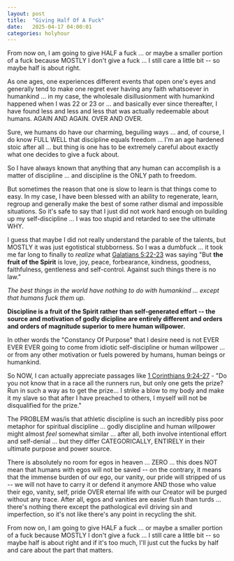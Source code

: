 ```yaml
---
layout: post
title:  "Giving Half Of A Fuck"
date:   2025-04-17 04:00:01
categories: holyhour
---
```

From now on, I am going to give HALF a fuck ... or maybe a smaller portion of a fuck because MOSTLY I don't give a fuck ... I still care a little bit -- so maybe half is about right.

As one ages, one experiences different events that open one's eyes and generally tend to make one regret ever having any faith whatsoever in humankind ... in my case, the wholesale disillusionment with humankind happened when I was 22 or 23 or ... and basically ever since thereafter, I have found less and less and less that was actually redeemable about humans. AGAIN AND AGAIN. OVER AND OVER.

Sure, we humans do have our charming, beguiling ways ... and, of course, I do know FULL WELL that discipline equals freedom ... I'm an age hardened stoic after all ... but thing is one has to be extremely careful about exactly what one decides to give a fuck about.

So I have always known that anything that any human can accomplish is a matter of discipline ... and discipline is the ONLY path to freedom.

But sometimes the reason that one is slow to learn is that things come to easy. In my case, I have been blessed with an ability to regenerate, learn, regroup and generally make the best of some rather dismal and impossible situations. So it's safe to say that I just did not work hard enough on building up my self-discipline ... I was too stupid and retarded to see the ultimate WHY.

I guess that maybe I did not really understand the parable of the talents, but MOSTLY it was just egotistical stubborness. So I was a dumbfuck ... it took me far long to finally to *realize* what [Galatians 5:22-23](https://www.bibleref.com/Galatians/5/Galatians-5-22.html) was saying "But **the fruit of the Spirit** is love, joy, peace, forbearance, kindness, goodness, faithfulness, gentleness and self-control. Against such things there is no law." 

*The best things in the world have nothing to do with humankind ... except that humans fuck them up.*

**Discipline is a fruit of the Spirit rather than self-generated effort -- the source and motivation of godly dicipline are entirely different and orders and orders of magnitude superior to mere human willpower.**

In other words the "Constancy Of Purpose" that I desire need is not EVER EVER EVER going to come from idiotic self-discipline or human willpower ... or from any other motivation or fuels powered by humans, human beings or humankind. 

So NOW, I can actually appreciate passages like [1 Corinthians 9:24-27](https://www.bibleref.com/1-Corinthians/9/1-Corinthians-9-24.html) - "Do you not know that in a race all the runners run, but only one gets the prize? Run in such a way as to get the prize... I strike a blow to my body and make it my slave so that after I have preached to others, I myself will not be disqualified for the prize." 

The PROBLEM was/is that athletic discipline is such an incredibly piss poor metaphor for spiritual discipline ... godly discipline and human willpower might almost *feel* somewhat similar ... after all, both involve intentional effort and self-denial ... but they differ CATEGORICALLY, ENTIRELY in their ultimate purpose and power source.

There is absolutely no room for egos in heaven ... ZERO ... this does NOT mean that humans with egos will not be saved -- on the contrary, it means that the immense burden of our ego, our vanity, our pride will stripped of us -- we will not have to carry it or defend it anymore AND those who value their ego, vanity, self, pride OVER eternal life with our Creator will be purged without any trace. After all, egos and vanities are easier flush than turds ... there's nothing there except the pathological evil driving sin and imperfection, so it's not like there's any point in recycling the shit.  

From now on, I am going to give HALF a fuck ... or maybe a smaller portion of a fuck because MOSTLY I don't give a fuck ... I still care a little bit -- so maybe half is about right and if it's too much, I'll just cut the fucks by half and care about the part that matters.

